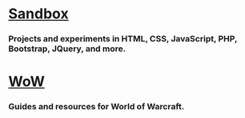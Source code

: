 # [Sandbox](https://xram64.github.io/web/sandbox/)
### Projects and experiments in HTML, CSS, JavaScript, PHP, Bootstrap, JQuery, and more.

# [WoW](https://xram64.github.io/web/games/wow/)
### Guides and resources for World of Warcraft.
